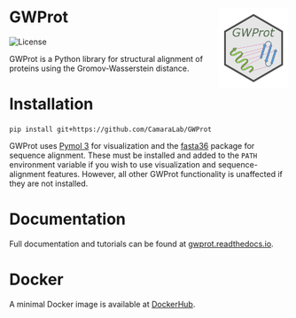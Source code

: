 # GWProt <a href='https://github.com/CamaraLab/GWProt'><img src="docs/GWProt_logo.png" align="right" width="25%"/></a>
![License](https://img.shields.io/github/license/CamaraLab/GWProt)

GWProt is a Python library for structural alignment of proteins using the Gromov-Wasserstein distance.

Installation
=======================================

``pip install git+https://github.com/CamaraLab/GWProt``

GWProt uses [Pymol 3](https://pymol.org/) for visualization and the [fasta36](https://fasta.bioch.virginia.edu/fasta_www2/fasta_down.shtml) package for sequence alignment. These must be installed and added to the ``PATH`` environment variable if you wish to use visualization and sequence-alignment features. However, all other GWProt functionality is unaffected if they are not installed.

Documentation
=======================================

Full documentation and tutorials can be found at [gwprot.readthedocs.io](https://gwprot.readthedocs.io/).

Docker
=================================

A minimal Docker image is available at [DockerHub](https://hub.docker.com/repository/docker/camaralaboratory/gwprot/general).
